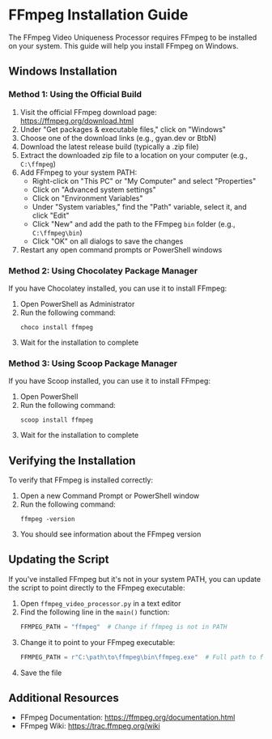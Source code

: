 # FFmpeg Installation Guide

The FFmpeg Video Uniqueness Processor requires FFmpeg to be installed on your system. This guide will help you install FFmpeg on Windows.

## Windows Installation

### Method 1: Using the Official Build

1. Visit the official FFmpeg download page: https://ffmpeg.org/download.html
2. Under "Get packages & executable files," click on "Windows"
3. Choose one of the download links (e.g., gyan.dev or BtbN)
4. Download the latest release build (typically a .zip file)
5. Extract the downloaded zip file to a location on your computer (e.g., `C:\ffmpeg`)
6. Add FFmpeg to your system PATH:
   - Right-click on "This PC" or "My Computer" and select "Properties"
   - Click on "Advanced system settings"
   - Click on "Environment Variables"
   - Under "System variables," find the "Path" variable, select it, and click "Edit"
   - Click "New" and add the path to the FFmpeg `bin` folder (e.g., `C:\ffmpeg\bin`)
   - Click "OK" on all dialogs to save the changes
7. Restart any open command prompts or PowerShell windows

### Method 2: Using Chocolatey Package Manager

If you have Chocolatey installed, you can use it to install FFmpeg:

1. Open PowerShell as Administrator
2. Run the following command:
   ```
   choco install ffmpeg
   ```
3. Wait for the installation to complete

### Method 3: Using Scoop Package Manager

If you have Scoop installed, you can use it to install FFmpeg:

1. Open PowerShell
2. Run the following command:
   ```
   scoop install ffmpeg
   ```
3. Wait for the installation to complete

## Verifying the Installation

To verify that FFmpeg is installed correctly:

1. Open a new Command Prompt or PowerShell window
2. Run the following command:
   ```
   ffmpeg -version
   ```
3. You should see information about the FFmpeg version

## Updating the Script

If you've installed FFmpeg but it's not in your system PATH, you can update the script to point directly to the FFmpeg executable:

1. Open `ffmpeg_video_processor.py` in a text editor
2. Find the following line in the `main()` function:
   ```python
   FFMPEG_PATH = "ffmpeg"  # Change if ffmpeg is not in PATH
   ```
3. Change it to point to your FFmpeg executable:
   ```python
   FFMPEG_PATH = r"C:\path\to\ffmpeg\bin\ffmpeg.exe"  # Full path to ffmpeg executable
   ```
4. Save the file

## Additional Resources

- FFmpeg Documentation: https://ffmpeg.org/documentation.html
- FFmpeg Wiki: https://trac.ffmpeg.org/wiki